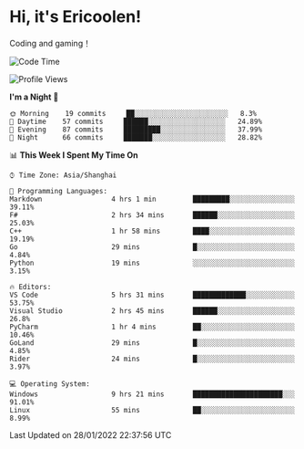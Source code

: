 # Hi, it's Ericoolen!
Coding and gaming！

<!--START_SECTION:waka-->
![Code Time](http://img.shields.io/badge/Code%20Time-161%20hrs%2011%20mins-blue)

![Profile Views](http://img.shields.io/badge/Profile%20Views-0-blue)

**I'm a Night 🦉** 

```text
🌞 Morning    19 commits     ██░░░░░░░░░░░░░░░░░░░░░░░   8.3% 
🌆 Daytime    57 commits     ██████░░░░░░░░░░░░░░░░░░░   24.89% 
🌃 Evening    87 commits     █████████░░░░░░░░░░░░░░░░   37.99% 
🌙 Night      66 commits     ███████░░░░░░░░░░░░░░░░░░   28.82%

```


📊 **This Week I Spent My Time On** 

```text
⌚︎ Time Zone: Asia/Shanghai

💬 Programming Languages: 
Markdown                 4 hrs 1 min         █████████░░░░░░░░░░░░░░░░   39.11% 
F#                       2 hrs 34 mins       ██████░░░░░░░░░░░░░░░░░░░   25.03% 
C++                      1 hr 58 mins        ████░░░░░░░░░░░░░░░░░░░░░   19.19% 
Go                       29 mins             █░░░░░░░░░░░░░░░░░░░░░░░░   4.84% 
Python                   19 mins             ░░░░░░░░░░░░░░░░░░░░░░░░░   3.15%

🔥 Editors: 
VS Code                  5 hrs 31 mins       █████████████░░░░░░░░░░░░   53.75% 
Visual Studio            2 hrs 45 mins       ██████░░░░░░░░░░░░░░░░░░░   26.8% 
PyCharm                  1 hr 4 mins         ██░░░░░░░░░░░░░░░░░░░░░░░   10.46% 
GoLand                   29 mins             █░░░░░░░░░░░░░░░░░░░░░░░░   4.85% 
Rider                    24 mins             █░░░░░░░░░░░░░░░░░░░░░░░░   3.97%

💻 Operating System: 
Windows                  9 hrs 21 mins       ██████████████████████░░░   91.01% 
Linux                    55 mins             ██░░░░░░░░░░░░░░░░░░░░░░░   8.99%

```


 Last Updated on 28/01/2022 22:37:56 UTC
<!--END_SECTION:waka-->

